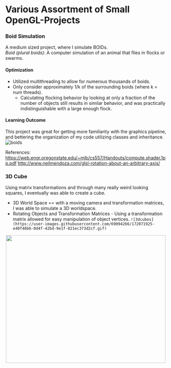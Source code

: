 # Various Assortment of Small OpenGL-Projects

### Boid Simulation
A medium sized project, where I simulate BOIDs. <br/>
*Boid (plural boids)*: A computer simulation of an animal that flies in flocks or swarms.

#### Optimization
- Utilized multithreading to allow for numerous thousands of boids.<br/>
- Only consider approximately 1/k of the surrounding boids (where k = num threads). <br/>
  - Calculating flocking behavior by looking at only a fraction of the number of objects still results in similar behavior, and was practically indistinguishable with a large enough flock.<br/>
#### Learning Outcome
This project was great for getting more familiarity with the graphics pipeline, and bettering the organization of my code utilizing classes and inheritance.
![boids](https://user-images.githubusercontent.com/69094266/140634526-c7f49dc5-b07c-4020-9910-73862976147a.gif)

References:
https://web.engr.oregonstate.edu/~mjb/cs557/Handouts/compute.shader.1pp.pdf
http://www.neilmendoza.com/glsl-rotation-about-an-arbitrary-axis/

### 3D Cube
Using matrix transformations and through many really weird looking squares, I eventually was able to create a cube.
- 3D World Space == with a moving camera and transformation matrices, I was able to simulate a 3D worldspace.
- Rotating Objects and Transformation Matrices - Using a transformation matrix allowed for easy manipulation of object vertices. <a/>
`![3dcubes](https://user-images.githubusercontent.com/69094266/172071925-e40f48b6-0d4f-42bd-9e1f-021ec373d2cf.gif)`
<p align="center">
<img src="https://user-images.githubusercontent.com/69094266/172071925-e40f48b6-0d4f-42bd-9e1f-021ec373d2cf.gif" width="500" height="400">
</p>
